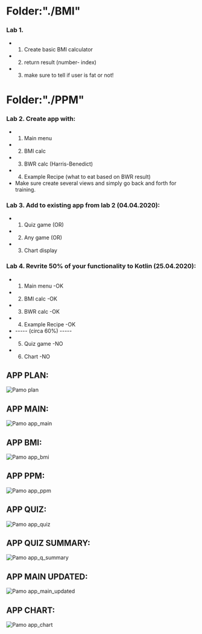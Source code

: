 # Folder:"./BMI"

### Lab 1.
* 1) Create basic BMI calculator
* 2) return result (number- index)
* 3) make sure to tell if user is fat or not!


# Folder:"./PPM"

### Lab 2. Create app with:
* 1) Main menu
* 2) BMI calc
* 3) BWR calc (Harris-Benedict)
* 4) Example Recipe (what to eat based on BWR result)
* Make sure create several views and simply go back and forth for training.

### Lab 3. Add to existing app from lab 2 (04.04.2020):
* 1) Quiz game (OR)
* 2) Any game (OR)
* 3) Chart display

### Lab 4. Revrite 50% of your functionality to Kotlin (25.04.2020):
* 1) Main menu -OK
* 2) BMI calc -OK
* 3) BWR calc -OK
* 4) Example Recipe -OK 
* ----- (circa 60%) -----
* 5) Quiz game -NO
* 6) Chart -NO

## APP PLAN:
![Pamo plan](https://raw.githubusercontent.com/ravczar/PAMO/master/images/PAMO_PLAN.png)
## APP MAIN:
![Pamo app_main](https://raw.githubusercontent.com/ravczar/PAMO/master/images/main.PNG)
## APP BMI:
![Pamo app_bmi](https://raw.githubusercontent.com/ravczar/PAMO/master/images/bmi.PNG)
## APP PPM:
![Pamo app_ppm](https://raw.githubusercontent.com/ravczar/PAMO/master/images/ppm.PNG)
## APP QUIZ:
![Pamo app_quiz](https://raw.githubusercontent.com/ravczar/PAMO/master/images/quiz.PNG)
## APP QUIZ SUMMARY:
![Pamo app_q_summary](https://raw.githubusercontent.com/ravczar/PAMO/master/images/quiz_summary.PNG)
## APP MAIN UPDATED:
![Pamo app_main_updated](https://raw.githubusercontent.com/ravczar/PAMO/master/images/main_updated.PNG)
## APP CHART:
![Pamo app_chart](https://raw.githubusercontent.com/ravczar/PAMO/master/images/chart_corona.PNG)